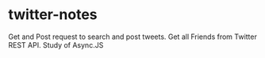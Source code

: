 # twitter-notes
  Get and Post request to search and post tweets.
  Get all Friends from Twitter REST API.
  Study of Async.JS
  
